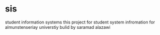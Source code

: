 # sis
student information systems
this  project  for student system infromation 
for almunstenseriay universtiy bulid by saramad alazawi 
